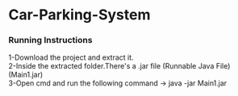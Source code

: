 # Car-Parking-System
<h3>Running Instructions<br></h3>
1-Download the project and extract it. <br>
2-Inside the extracted folder.There's a .jar file (Runnable Java File) (Main1.jar)<br>
3-Open cmd and run the following command -> java -jar Main1.jar

